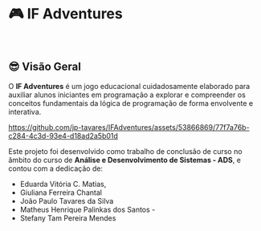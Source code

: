 # :video_game: IF Adventures

<br />

## :sunglasses: Visão Geral

O **IF Adventures** é um jogo educacional cuidadosamente elaborado para auxiliar alunos iniciantes em programação a explorar e compreender os conceitos fundamentais da lógica de programação de forma envolvente e interativa. 

https://github.com/jp-tavares/IFAdventures/assets/53866869/77f7a76b-c284-4c3d-93e4-d18ad2a5b01d


Este projeto foi desenvolvido como trabalho de conclusão de curso no âmbito do curso de **Análise e Desenvolvimento de Sistemas - ADS**, e contou com a dedicação de:


- Eduarda Vitória C. Matias, 
- Giuliana Ferreira Chantal
- João Paulo Tavares da Silva 
- Matheus Henrique Palinkas dos Santos - 
- Stefany Tam Pereira Mendes 
